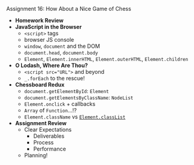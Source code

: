 Assignment 16: How About a Nice Game of Chess

* **Homework Review**
* **JavaScript in the Browser**
  * `<script>` tags
  * browser JS console
  * `window`, `document` and the DOM
  * `document.head`, `document.body`
  * `Element`, `Element.innerHTML`, `Element.outerHTML`, `Element.children`
* **O Lodash, Where Are Thou?**
  * `<script src="URL">` and beyond
  * `_.forEach` to the rescue!
* **Chessboard Redux**
  * `document.getElementById`: `Element`
  * `document.getElementsByClassName`: `NodeList`
  * `Element.onclick` + callbacks
  * `Array` of `Function`...!?
  * `Element.className` vs [`Element.classList`](https://developer.mozilla.org/en-US/docs/Web/API/Element.classList)
* **Assignment Review**
  * Clear Expectations
    * Deliverables
    * Process
    * Performance
  * Planning!
